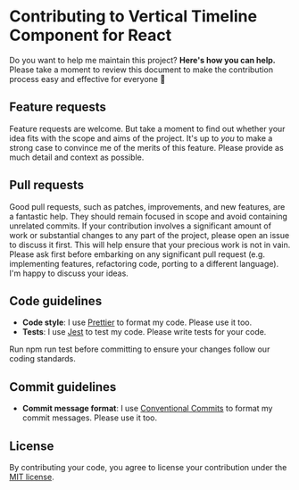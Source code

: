 # Contributing to Vertical Timeline Component for React

Do you want to help me maintain this project? **Here's how you can help.**
Please take a moment to review this document to make the contribution process easy and effective for everyone 💖

## Feature requests

Feature requests are welcome. But take a moment to find out whether your idea fits with the scope and aims of the project. It's up to _you_ to make a strong case to convince me of the merits of this feature. Please provide as much detail and context as possible.

## Pull requests

Good pull requests, such as patches, improvements, and new features, are a fantastic help. They should remain focused in scope and avoid containing unrelated commits. If your contribution involves a significant amount of work or substantial changes to any part of the project, please open an issue to discuss it first. This will help ensure that your precious work is not in vain. Please ask first before embarking on any significant pull request (e.g. implementing features, refactoring code, porting to a different language). I'm happy to discuss your ideas.

## Code guidelines

- **Code style**: I use [Prettier](https://prettier.io/) to format my code. Please use it too.
- **Tests**: I use [Jest](https://jestjs.io/) to test my code. Please write tests for your code.

Run npm run test before committing to ensure your changes follow our coding standards.

## Commit guidelines

- **Commit message format**: I use [Conventional Commits](https://www.conventionalcommits.org/en/v1.0.0/) to format my commit messages. Please use it too.

## License

By contributing your code, you agree to license your contribution under the [MIT license](https://github.com/Proskynete/vertical-timeline-component-react/blob/master/LICENSE).
